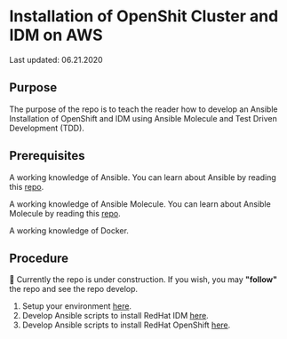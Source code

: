 # Installation of OpenShit Cluster and IDM on AWS

Last updated: 06.21.2020

## Purpose

The purpose of the repo is to teach the reader how to develop
an Ansible Installation of OpenShift and IDM using Ansible Molecule and
Test Driven Development (TDD).

## Prerequisites

A working knowledge of Ansible.  You can learn about Ansible by reading this
[repo](https://github.com/bretmullinix/ansible-for-beginners).

A working knowledge of Ansible Molecule.  You can learn about Ansible Molecule by
reading this
[repo](https://github.com/bretmullinix/ansible-molecule-for-beginners).

A working knowledge of Docker.

## Procedure

:construction:  Currently the repo is under construction.  If you wish, you
may **"follow"** the repo and see the repo develop.

1. Setup your environment [here](./part1-setup-environment).
1. Develop Ansible scripts to install RedHat IDM [here](./part2-install-idm).
1. Develop Ansible scripts to install RedHat OpenShift [here](./part3-install-openshift).